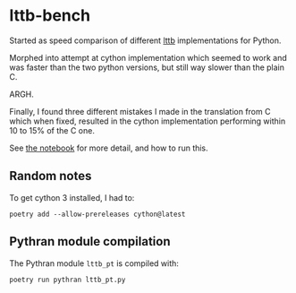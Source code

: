 # lttb-bench

Started as speed comparison of different [lttb](https://github.com/sveinn-steinarsson/flot-downsample) implementations for Python.

Morphed into attempt at cython implementation which seemed to work and was faster than the two python versions, but still way slower than the plain C.

ARGH.

Finally, I found three different mistakes I made in the translation from C which
when fixed, resulted in the cython implementation performing within 10 to 15% of
the C one.

See [the notebook](./drag_race_lttb.ipynb) for more detail, and how to run this.

## Random notes

To get cython 3 installed, I had to:

```shell
poetry add --allow-prereleases cython@latest
```

## Pythran module compilation

The Pythran module `lttb_pt` is compiled with:

```shell
poetry run pythran lttb_pt.py
```
